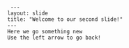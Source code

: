      ---
    layout: slide
    title: "Welcome to our second slide!"
    ---
    Here we go something new
    Use the left arrow to go back!
